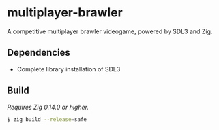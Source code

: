 # multiplayer-brawler
A competitive multiplayer brawler videogame, powered by SDL3 and Zig.

## Dependencies
* Complete library installation of SDL3

## Build
*Requires Zig 0.14.0 or higher.*
```sh
$ zig build --release=safe
```
